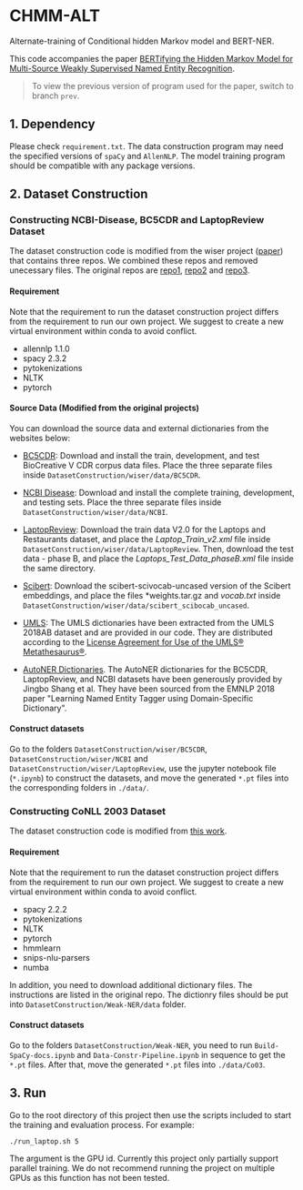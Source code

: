 # CHMM-ALT

Alternate-training of Conditional hidden Markov model and BERT-NER.

This code accompanies the paper [BERTifying the Hidden Markov Model for Multi-Source Weakly Supervised Named Entity Recognition](https://arxiv.org/abs/2105.12848).

> To view the previous version of program used for the paper, switch to branch `prev`.

## 1. Dependency
Please check `requirement.txt`.
The data construction program may need the specified versions of `spaCy` and `AllenNLP`.
The model training program should be compatible with any package versions.


## 2. Dataset Construction

### Constructing NCBI-Disease, BC5CDR and LaptopReview Dataset

The dataset construction code is modified from the wiser project ([paper](http://cs.brown.edu/people/sbach/files/safranchik-aaai20.pdf))
that contains three repos. We combined these repos and removed unecessary files.
The original repos are [repo1](https://github.com/BatsResearch/wiser), [repo2](https://github.com/BatsResearch/labelmodels) and [repo3](https://github.com/BatsResearch/safranchik-aaai2020-code).

#### Requirement
Note that the requirement to run the dataset construction project differs from the requirement to run our own project.
We suggest to create a new virtual environment within conda to avoid conflict.

- allennlp 1.1.0
- spacy 2.3.2
- pytokenizations
- NLTK
- pytorch


#### Source Data (Modified from the original projects)

You can download the source data and external dictionaries from the websites below:

* [BC5CDR](https://www.ncbi.nlm.nih.gov/research/bionlp/Data/): Download and install the train, development, and test BioCreative V CDR corpus data files. Place the three separate files inside `DatasetConstruction/wiser/data/BC5CDR`.

* [NCBI Disease](https://www.ncbi.nlm.nih.gov/CBBresearch/Dogan/DISEASE/): Download and install the complete training, development, and testing sets. Place the three separate files inside `DatasetConstruction/wiser/data/NCBI`.

* [LaptopReview](http://alt.qcri.org/semeval2014/task4/index.php?id=data-and-tools): Download the train data V2.0 for the Laptops and Restaurants dataset, and place the *Laptop_Train_v2.xml* file inside `DatasetConstruction/wiser/data/LaptopReview`. Then, download the test data - phase B, and place the *Laptops_Test_Data_phaseB.xml* file inside the same directory.

* [Scibert](https://github.com/allenai/scibert): Download the scibert-scivocab-uncased version of the Scibert embeddings, and place the files *weights.tar.gz and *vocab.txt* inside `DatasetConstruction/wiser/data/scibert_scibocab_uncased`.

* [UMLS](https://www.nlm.nih.gov/research/umls/licensedcontent/umlsknowledgesources.html): The UMLS dictionaries have been extracted from the UMLS 2018AB dataset and are provided in our code. They are distributed according to the [License Agreement for Use of the UMLS® Metathesaurus®](https://uts.nlm.nih.gov/help/license/LicenseAgreement.pdf).

* [AutoNER Dictionaries](https://github.com/shangjingbo1226/AutoNER). The AutoNER dictionaries for the BC5CDR, LaptopReview, and NCBI datasets have been  generously provided by Jingbo Shang et al. They have been sourced from the EMNLP 2018 paper "Learning Named Entity Tagger using Domain-Specific Dictionary".

#### Construct datasets

Go to the folders `DatasetConstruction/wiser/BC5CDR`, `DatasetConstruction/wiser/NCBI` and `DatasetConstruction/wiser/LaptopReview`,
use the jupyter notebook file (`*.ipynb`) to construct the datasets, and move the generated `*.pt` files into the corresponding folders in `./data/`.

### Constructing CoNLL 2003 Dataset

The dataset construction code is modified from [this work](http://cs.brown.edu/people/sbach/files/safranchik-aaai20.pdf).


#### Requirement
Note that the requirement to run the dataset construction project differs from the requirement to run our own project.
We suggest to create a new virtual environment within conda to avoid conflict.

- spacy 2.2.2
- pytokenizations
- NLTK
- pytorch
- hmmlearn
- snips-nlu-parsers
- numba

In addition, you need to download additional dictionary files. The instructions are listed in the original repo.
The dictionry files should be put into `DatasetConstruction/Weak-NER/data` folder.

#### Construct datasets

Go to the folders `DatasetConstruction/Weak-NER`, you need to run `Build-SpaCy-docs.ipynb` and `Data-Constr-Pipeline.ipynb` in sequence to get the `*.pt` files.
After that, move the generated `*.pt` files into `./data/Co03`.


## 3. Run

Go to the root directory of this project then use the scripts included to start the training and evaluation process.
For example:
```shell script
./run_laptop.sh 5
```
The argument is the GPU id.
Currently this project only partially support parallel training.
We do not recommend running the project on multiple GPUs as this function has not been tested.

